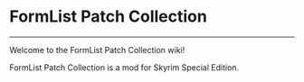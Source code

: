 # FormList Patch Collection

---

Welcome to the FormList Patch Collection wiki!

FormList Patch Collection is a mod for Skyrim Special Edition.
